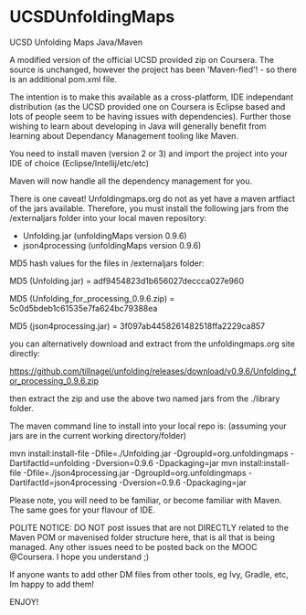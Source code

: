 # UCSDUnfoldingMaps
UCSD Unfolding Maps Java/Maven

A modified version of the official UCSD provided zip on Coursera. The source is unchanged, 
however the project has been 'Maven-fied'! - so there is an additional pom.xml file. 

The intention is to make this available as a cross-platform, IDE independant distribution (as the UCSD provided one
on Coursera is Eclipse based and lots of people seem to be having issues with dependencies). Further those wishing to
learn about developing in Java will generally benefit from learning about Dependancy Management tooling like Maven.

You need to install maven (version 2 or 3) and import the project into your IDE of choice (Eclipse/Intellij/etc/etc)

Maven will now handle all the dependency management for you.

There is one caveat! Unfoldingmaps.org do not as yet have a maven artfiact of the jars available. Therefore, you must
install the following jars from the /externaljars folder into your local maven repository:

- Unfolding.jar (unfoldingMaps version 0.9.6)
- json4processing (unfoldingMaps version 0.9.6)

MD5 hash values for the files in /externaljars folder: 

MD5 (Unfolding.jar) = adf9454823d1b656027deccca027e960

MD5 (Unfolding_for_processing_0.9.6.zip) = 5c0d5bdeb1c61535e7fa624bc79388ea

MD5 (json4processing.jar) = 3f097ab4458261482518ffa2229ca857

you can alternatively download and extract from the unfoldingmaps.org site directly:

https://github.com/tillnagel/unfolding/releases/download/v0.9.6/Unfolding_for_processing_0.9.6.zip

then extract the zip and use the above two named jars from the ./library folder.

The maven command line to install into your local repo is: (assuming your jars are in the current working directory/folder)

mvn install:install-file -Dfile=./Unfolding.jar -DgroupId=org.unfoldingmaps -DartifactId=unfolding -Dversion=0.9.6 -Dpackaging=jar
mvn install:install-file -Dfile=./json4processing.jar -DgroupId=org.unfoldingmaps -DartifactId=json4processing -Dversion=0.9.6 -Dpackaging=jar

Please note, you will need to be familiar, or become familiar with Maven. The same goes for your flavour of IDE.

POLITE NOTICE: DO NOT post issues that are not DIRECTLY related to the Maven POM or mavenised folder structure here,
that is all that is being managed. Any other issues need to be posted back on the MOOC @Coursera. I hope you understand ;)

If anyone wants to add other DM files from other tools, eg Ivy, Gradle, etc, Im happy to add them!

ENJOY!
